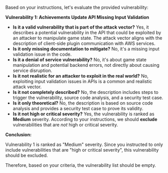 Based on your instructions, let's evaluate the provided vulnerability:

**Vulnerability 1: Achievements Update API Missing Input Validation**

* **Is it a valid vulnerability that is part of the attack vector?** Yes, it describes a potential vulnerability in the API that could be exploited by an attacker to manipulate game state. The attack vector aligns with the description of client-side plugin communication with AWS services.
* **Is it only missing documentation to mitigate?** No, it's a missing input validation issue in the code.
* **Is it a denial of service vulnerability?** No, it's about game state manipulation and potential backend errors, not directly about causing service disruption.
* **Is it not realistic for an attacker to exploit in the real world?** No, exploiting input validation issues in APIs is a common and realistic attack vector.
* **Is it not completely described?** No, the description includes steps to trigger the vulnerability, source code analysis, and a security test case.
* **Is it only theoretical?** No, the description is based on source code analysis and provides a security test case to prove its validity.
* **Is it not high or critical severity?** Yes, the vulnerability is ranked as **Medium** severity.  According to your instructions, we should **exclude** vulnerabilities that are *not* high or critical severity.

**Conclusion:**

Vulnerability 1 is ranked as "Medium" severity.  Since you instructed to only include vulnerabilities that are "high or critical severity", this vulnerability should be excluded.

Therefore, based on your criteria, the vulnerability list should be empty.

```markdown